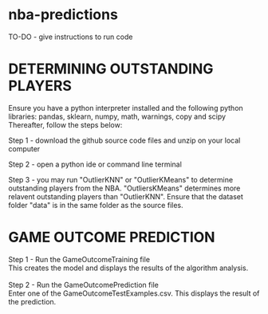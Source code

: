 # nba-predictions
 
TO-DO - give instructions to run code

# DETERMINING OUTSTANDING PLAYERS

Ensure you have a python interpreter installed and the following python libraries:
pandas, sklearn, numpy, math, warnings, copy and scipy
Thereafter, follow the steps below:

Step 1 - download the github source code files and unzip on your local computer

Step 2 - open a python ide or command line terminal

Step 3 - you may run "OutlierKNN" or "OutlierKMeans" to determine outstanding players from the NBA.
         "OutliersKMeans" determines more relavent outstanding players than "OutlierKNN". Ensure that
         the dataset folder "data" is in the same folder as the source files.
         
# GAME OUTCOME PREDICTION
Step 1 - Run the GameOutcomeTraining file<br />This creates the model and displays the results of the algorithm analysis.
<br/><br/>
Step 2 - Run the GameOutcomePrediction file<br />Enter one of the GameOutcomeTestExamples.csv. This displays the result of the prediction.
